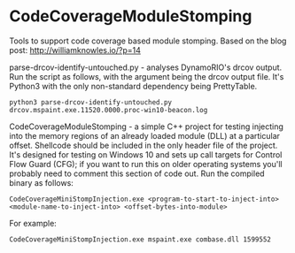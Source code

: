 # CodeCoverageModuleStomping

Tools to support code coverage based module stomping.  Based on the blog post: http://williamknowles.io/?p=14

parse-drcov-identify-untouched.py - analyses DynamoRIO's drcov output.  Run the script as follows, with the argument being the drcov output file.  It's Python3 with the only non-standard dependency being PrettyTable.

```
python3 parse-drcov-identify-untouched.py drcov.mspaint.exe.11520.0000.proc-win10-beacon.log
```

CodeCoverageModuleStomping - a simple C++ project for testing injecting into the memory regions of an already loaded module (DLL) at a particular offset.  Shellcode should be included in the only header file of the project.  It's designed for testing on Windows 10 and sets up call targets for Control Flow Guard (CFG); if you want to run this on older operating systems you'll probably need to comment this section of code out.  Run the compiled binary as follows:

```
CodeCoverageMiniStompInjection.exe <program-to-start-to-inject-into> <module-name-to-inject-into> <offset-bytes-into-module>
```

For example:

```
CodeCoverageMiniStompInjection.exe mspaint.exe combase.dll 1599552
```
